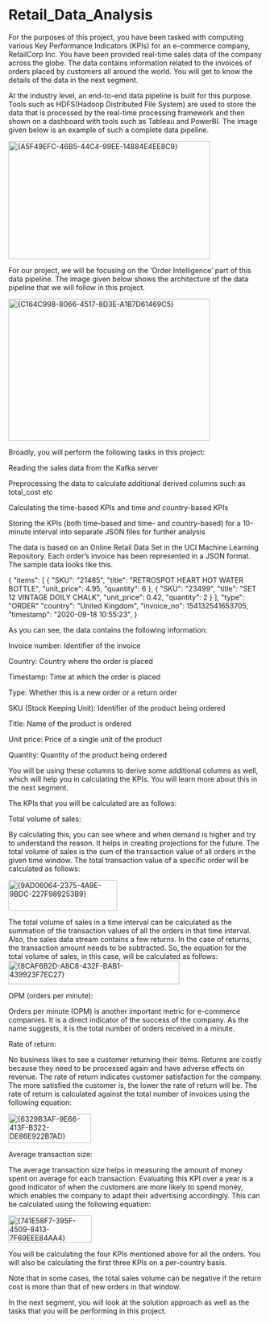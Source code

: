 # Retail_Data_Analysis
For the purposes of this project, you have been tasked with computing various Key Performance Indicators (KPIs) for an e-commerce company, RetailCorp Inc. You have been provided real-time sales data of the company across the globe. The data contains information related to the invoices of orders placed by customers all around the world. You will get to know the details of the data in the next segment.

 

At the industry level, an end-to-end data pipeline is built for this purpose. Tools such as HDFS(Hadoop Distributed File System) are used to store the data that is processed by the real-time processing framework and then shown on a dashboard with tools such as Tableau and PowerBI. The image given below is an example of such a complete data pipeline.

<img width="400" height="234" alt="{A5F49EFC-46B5-44C4-99EE-14884E4EE8C9}" src="https://github.com/user-attachments/assets/f21b3c06-0a7b-401a-b891-cfa07043d88e" />

For our project, we will be focusing on the ‘Order Intelligence’ part of this data pipeline. The image given below shows the architecture of the data pipeline that we will follow in this project.

<img width="400" height="282" alt="{C164C998-8066-4517-8D3E-A1B7D61469C5}" src="https://github.com/user-attachments/assets/0d76dc34-52a3-40ef-ae95-e0f8527b0c2d" />


Broadly, you will perform the following tasks in this project:

Reading the sales data from the Kafka server

Preprocessing the data to calculate additional derived columns such as total_cost etc

Calculating the time-based KPIs and time and country-based KPIs

Storing the KPIs (both time-based and time- and country-based) for a 10-minute interval into separate JSON files for further analysis

The data is based on an Online Retail Data Set in the UCI Machine Learning Repository. Each order’s invoice has been represented in a JSON format. The sample data looks like this.

 

{
  "items": [
    {
      "SKU": "21485",
      "title": "RETROSPOT HEART HOT WATER BOTTLE",
      "unit_price": 4.95,
      "quantity": 6
    },
    {
      "SKU": "23499",
      "title": "SET 12 VINTAGE DOILY CHALK",
      "unit_price": 0.42,
"quantity": 2
}
],
  "type": "ORDER"
  "country": "United Kingdom",
  "invoice_no": 154132541653705,
  "timestamp": "2020-09-18 10:55:23",
}
 

 


As you can see, the data contains the following information:

Invoice number: Identifier of the invoice

Country: Country where the order is placed

Timestamp: Time at which the order is placed

Type: Whether this is a new order or a return order

SKU (Stock Keeping Unit): Identifier of the product being ordered

Title: Name of the product is ordered

Unit price: Price of a single unit of the product

Quantity: Quantity of the product being ordered

You will be using these columns to derive some additional columns as well, which will help you in calculating the KPIs. You will learn more about this in the next segment.

The KPIs that you will be calculated are as follows:

 


Total volume of sales:

By calculating this, you can see where and when demand is higher and try to understand the reason. It helps in creating projections for the future. The total volume of sales is the sum of the transaction value of all orders in the given time window. The total transaction value of a specific order will be calculated as follows:

<img width="216" height="61" alt="{9AD06064-2375-4A9E-9BDC-227F989253B9}" src="https://github.com/user-attachments/assets/2cf712b5-e190-4c0f-b00d-6991b638e95b" />

 

The total volume of sales in a time interval can be calculated as the summation of the transaction values of all the orders in that time interval. Also, the sales data stream contains a few returns. In the case of returns, the transaction amount needs to be subtracted. So, the equation for the total volume of sales, in this case, will be calculated as follows:
<img width="339" height="47" alt="{8CAF6B2D-A8C8-432F-BAB1-439923F7EC27}" src="https://github.com/user-attachments/assets/1060410a-423a-4146-8e1e-879199f194d9" />


OPM (orders per minute):

Orders per minute (OPM) is another important metric for e-commerce companies. It is a direct indicator of the success of the company. As the name suggests, it is the total number of orders received in a minute.



Rate of return: 

No business likes to see a customer returning their items. Returns are costly because they need to be processed again and have adverse effects on revenue. The rate of return indicates customer satisfaction for the company. The more satisfied the customer is, the lower the rate of return will be. The rate of return is calculated against the total number of invoices using the following equation:

<img width="164" height="58" alt="{6329B3AF-9E66-413F-B322-DE86E922B7AD}" src="https://github.com/user-attachments/assets/4f561145-0ec4-435f-8606-f6a9a6c48a8f" />

 

Average transaction size:

The average transaction size helps in measuring the amount of money spent on average for each transaction. Evaluating this KPI over a year is a good indicator of when the customers are more likely to spend money, which enables the company to adapt their advertising accordingly. This can be calculated using the following equation:

<img width="165" height="54" alt="{741E58F7-395F-4509-8413-7F69EEE84AA4}" src="https://github.com/user-attachments/assets/225f4a10-0548-483a-98f5-065e31e97086" />

 

You will be calculating the four KPIs mentioned above for all the orders. You will also be calculating the first three KPIs on a per-country basis.

Note that in some cases, the total sales volume can be negative if the return cost is more than that of new orders in that window.

In the next segment, you will look at the solution approach as well as the tasks that you will be performing in this project.
